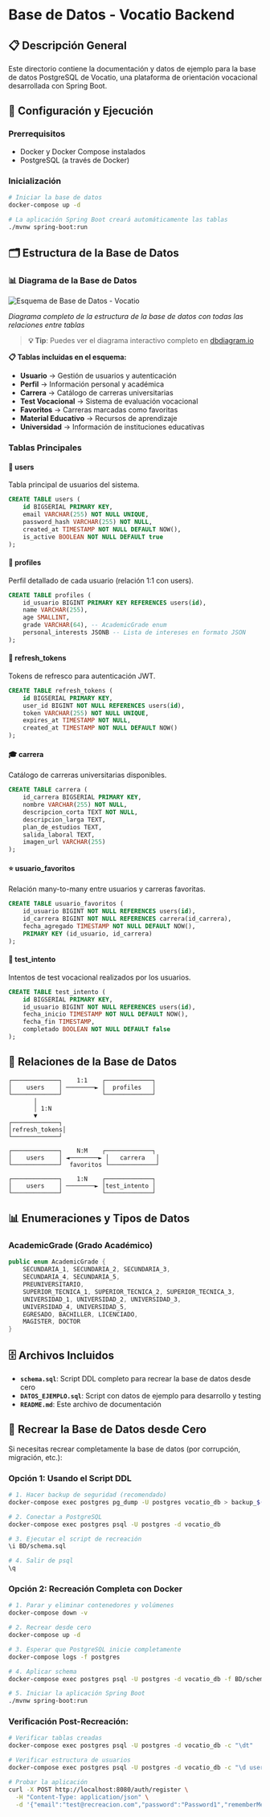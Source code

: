 # Base de Datos - Vocatio Backend

## 📋 Descripción General

Este directorio contiene la documentación y datos de ejemplo para la base de datos PostgreSQL de Vocatio, una plataforma de orientación vocacional desarrollada con Spring Boot.

## 🚀 Configuración y Ejecución

### Prerrequisitos
- Docker y Docker Compose instalados
- PostgreSQL (a través de Docker)

### Inicialización
```bash
# Iniciar la base de datos
docker-compose up -d

# La aplicación Spring Boot creará automáticamente las tablas
./mvnw spring-boot:run
```

## 🗂️ Estructura de la Base de Datos

### 📊 Diagrama de la Base de Datos

![Esquema de Base de Datos - Vocatio](https://dbdiagram.io/embed/68db0f25d2b621e4227ac776)

*Diagrama completo de la estructura de la base de datos con todas las relaciones entre tablas*

> **💡 Tip**: Puedes ver el diagrama interactivo completo en [dbdiagram.io](https://dbdiagram.io/d/Dirama-68db0f25d2b621e4227ac776)

**📋 Tablas incluidas en el esquema:**
- **Usuario** → Gestión de usuarios y autenticación
- **Perfil** → Información personal y académica  
- **Carrera** → Catálogo de carreras universitarias
- **Test Vocacional** → Sistema de evaluación vocacional
- **Favoritos** → Carreras marcadas como favoritas
- **Material Educativo** → Recursos de aprendizaje
- **Universidad** → Información de instituciones educativas

### Tablas Principales

#### 👤 **users**
Tabla principal de usuarios del sistema.
```sql
CREATE TABLE users (
    id BIGSERIAL PRIMARY KEY,
    email VARCHAR(255) NOT NULL UNIQUE,
    password_hash VARCHAR(255) NOT NULL,
    created_at TIMESTAMP NOT NULL DEFAULT NOW(),
    is_active BOOLEAN NOT NULL DEFAULT true
);
```

#### 👤 **profiles**
Perfil detallado de cada usuario (relación 1:1 con users).
```sql
CREATE TABLE profiles (
    id_usuario BIGINT PRIMARY KEY REFERENCES users(id),
    name VARCHAR(255),
    age SMALLINT,
    grade VARCHAR(64), -- AcademicGrade enum
    personal_interests JSONB -- Lista de intereses en formato JSON
);
```

#### 🔐 **refresh_tokens**
Tokens de refresco para autenticación JWT.
```sql
CREATE TABLE refresh_tokens (
    id BIGSERIAL PRIMARY KEY,
    user_id BIGINT NOT NULL REFERENCES users(id),
    token VARCHAR(255) NOT NULL UNIQUE,
    expires_at TIMESTAMP NOT NULL,
    created_at TIMESTAMP NOT NULL DEFAULT NOW()
);
```

#### 🎓 **carrera**
Catálogo de carreras universitarias disponibles.
```sql
CREATE TABLE carrera (
    id_carrera BIGSERIAL PRIMARY KEY,
    nombre VARCHAR(255) NOT NULL,
    descripcion_corta TEXT NOT NULL,
    descripcion_larga TEXT,
    plan_de_estudios TEXT,
    salida_laboral TEXT,
    imagen_url VARCHAR(255)
);
```

#### ⭐ **usuario_favoritos**
Relación many-to-many entre usuarios y carreras favoritas.
```sql
CREATE TABLE usuario_favoritos (
    id_usuario BIGINT NOT NULL REFERENCES users(id),
    id_carrera BIGINT NOT NULL REFERENCES carrera(id_carrera),
    fecha_agregado TIMESTAMP NOT NULL DEFAULT NOW(),
    PRIMARY KEY (id_usuario, id_carrera)
);
```

#### 📝 **test_intento**
Intentos de test vocacional realizados por los usuarios.
```sql
CREATE TABLE test_intento (
    id BIGSERIAL PRIMARY KEY,
    id_usuario BIGINT NOT NULL REFERENCES users(id),
    fecha_inicio TIMESTAMP NOT NULL DEFAULT NOW(),
    fecha_fin TIMESTAMP,
    completado BOOLEAN NOT NULL DEFAULT false
);
```

## 🔗 Relaciones de la Base de Datos

```
┌─────────────┐    1:1    ┌─────────────┐
│    users    │ ────────► │  profiles   │
└─────────────┘           └─────────────┘
       │
       │ 1:N
       ▼
┌─────────────┐
│refresh_tokens│
└─────────────┘

┌─────────────┐    N:M    ┌─────────────┐
│    users    │ ◄────────► │   carrera   │
└─────────────┘  favoritos └─────────────┘

┌─────────────┐    1:N    ┌─────────────┐
│    users    │ ────────► │test_intento │
└─────────────┘           └─────────────┘
```


## 📊 Enumeraciones y Tipos de Datos

### AcademicGrade (Grado Académico)
```java
public enum AcademicGrade {
    SECUNDARIA_1, SECUNDARIA_2, SECUNDARIA_3, 
    SECUNDARIA_4, SECUNDARIA_5,
    PREUNIVERSITARIO,
    SUPERIOR_TECNICA_1, SUPERIOR_TECNICA_2, SUPERIOR_TECNICA_3,
    UNIVERSIDAD_1, UNIVERSIDAD_2, UNIVERSIDAD_3, 
    UNIVERSIDAD_4, UNIVERSIDAD_5,
    EGRESADO, BACHILLER, LICENCIADO, 
    MAGISTER, DOCTOR
}
```

## 🗄️ Archivos Incluidos

- **`schema.sql`**: Script DDL completo para recrear la base de datos desde cero
- **`DATOS_EJEMPLO.sql`**: Script con datos de ejemplo para desarrollo y testing
- **`README.md`**: Este archivo de documentación

## 🔧 Recrear la Base de Datos desde Cero

Si necesitas recrear completamente la base de datos (por corrupción, migración, etc.):

### **Opción 1: Usando el Script DDL**
```bash
# 1. Hacer backup de seguridad (recomendado)
docker-compose exec postgres pg_dump -U postgres vocatio_db > backup_$(date +%Y%m%d).sql

# 2. Conectar a PostgreSQL
docker-compose exec postgres psql -U postgres -d vocatio_db

# 3. Ejecutar el script de recreación
\i BD/schema.sql

# 4. Salir de psql
\q
```

### **Opción 2: Recreación Completa con Docker**
```bash
# 1. Parar y eliminar contenedores y volúmenes
docker-compose down -v

# 2. Recrear desde cero
docker-compose up -d

# 3. Esperar que PostgreSQL inicie completamente
docker-compose logs -f postgres

# 4. Aplicar schema
docker-compose exec postgres psql -U postgres -d vocatio_db -f BD/schema.sql

# 5. Iniciar la aplicación Spring Boot
./mvnw spring-boot:run
```

### **Verificación Post-Recreación:**
```bash
# Verificar tablas creadas
docker-compose exec postgres psql -U postgres -d vocatio_db -c "\dt"

# Verificar estructura de usuarios
docker-compose exec postgres psql -U postgres -d vocatio_db -c "\d users"

# Probar la aplicación
curl -X POST http://localhost:8080/auth/register \
  -H "Content-Type: application/json" \
  -d '{"email":"test@recreacion.com","password":"Password1","rememberMe":false}'
```
